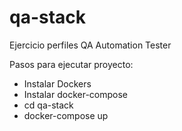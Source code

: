 # qa-stack
Ejercicio perfiles QA Automation Tester 

Pasos para ejecutar proyecto:

* Instalar Dockers
* Instalar docker-compose
* cd qa-stack
* docker-compose up
